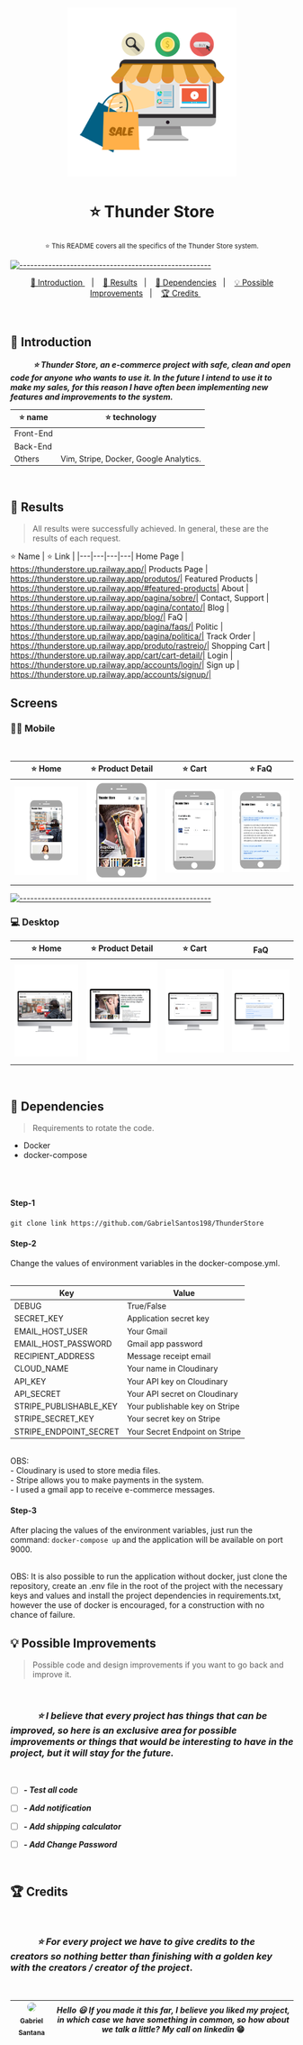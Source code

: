 <img src="https://img.shields.io/github/license/GabrielSantos198/ThunderStore?color=blue&style=for-the-badge" alt="">
<img src="https://img.shields.io/github/repo-size/GabrielSantos198/ThunderStore?style=for-the-badge" alt="">
<img src="https://img.shields.io/github/languages/count/GabrielSantos198/ThunderStore?style=for-the-badge" alt="">
<img src="https://img.shields.io/github/issues/GabrielSantos198/ThunderStore?color=blue&style=for-the-badge" alt="">
<img src="https://img.shields.io/github/issues-pr/GabrielSantos198/ThunderStore?color=blue&style=for-the-badge" alt="">
<img src="https://img.shields.io/github/stars/GabrielSantos198/ThunderStore?color=blue&style=for-the-badge" alt="">

<p align="center">
<img src="static/imgs/logo.png" width=300px alt="">
</p>

<h1 align="center"> ⭐ Thunder Store </h1>

<p align="center">
  <sub> ⭐ This README covers all the specifics of the Thunder Store system.
  <sub>
</p>


[![-----------------------------------------------------](https://raw.githubusercontent.com/andreasbm/readme/master/assets/lines/colored.png)](#table-of-contents)

<p align="center">
  <a href="#introduction"> 🧩 Introduction </a>&nbsp;&nbsp;&nbsp;|&nbsp;&nbsp;&nbsp;
  <a href="#results"> 🚀 Results</a>&nbsp;&nbsp;&nbsp;|&nbsp;&nbsp;&nbsp;
  <a href="#dependencies"> 🧪 Dependencies</a>&nbsp;&nbsp;&nbsp;|&nbsp;&nbsp;&nbsp;
  <a href="#idea">💡 Possible Improvements</a>&nbsp;&nbsp;&nbsp;|&nbsp;&nbsp;&nbsp;
  <a href="#credits"> 🏆 Credits </a>&nbsp;&nbsp;&nbsp;&nbsp;&nbsp;&nbsp;
</p>

<br/>

<a id="introduction"></a>
## 🧩 Introduction

  ***⠀⠀⠀⠀⭐ Thunder Store, an e-commerce project with safe, clean and open code for anyone who wants to use it. In the future I intend to use it to make my sales, for this reason I have often been implementing new features and improvements to the system.***

 ⭐ name | ⭐ technology
|---|---|
Front-End | <img src="https://res.cloudinary.com/degkn8uwg/image/upload/v1/media-portfolio/logo/Html_fjsglo" alt=""><img src="https://res.cloudinary.com/degkn8uwg/image/upload/v1/media-portfolio/logo/Css_qsq7eb" alt=""><img src="https://res.cloudinary.com/degkn8uwg/image/upload/v1/media-portfolio/logo/Js_hm5nfd" alt=""><img src="https://res.cloudinary.com/degkn8uwg/image/upload/v1/media-portfolio/logo/Bootstrap_h3arin" alt="">
Back-End | <img src="https://res.cloudinary.com/degkn8uwg/image/upload/v1/media-portfolio/logo/Django_pvzwmf" alt=""><img src="https://res.cloudinary.com/degkn8uwg/image/upload/v1/media-portfolio/logo/Python_mqmv3x" alt="">
Others | Vim, Stripe, Docker, Google Analytics.
<br/>


<a id="results"></a>
## 🚀 Results
  > All results were successfully achieved. In general, these are the results of each request.

⭐ Name | ⭐ Link |
|---|---|---|---|
Home Page | https://thunderstore.up.railway.app/|
Products Page | https://thunderstore.up.railway.app/produtos/|
Featured Products | https://thunderstore.up.railway.app/#featured-products|
About | https://thunderstore.up.railway.app/pagina/sobre/|
Contact, Support | https://thunderstore.up.railway.app/pagina/contato/|
Blog | https://thunderstore.up.railway.app/blog/|
FaQ | https://thunderstore.up.railway.app/pagina/faqs/|
Politic | https://thunderstore.up.railway.app/pagina/politica/|
Track Order | https://thunderstore.up.railway.app/produto/rastreio/|
Shopping Cart | https://thunderstore.up.railway.app/cart/cart-detail/|
Login | https://thunderstore.up.railway.app/accounts/login/|
Sign up | https://thunderstore.up.railway.app/accounts/signup/|
<br/> 

## Screens

</summary>

### 🤳🏻 Mobile

<br />   


⭐ Home | ⭐ Product Detail | ⭐ Cart | ⭐ FaQ |
|---|---|---|---|
![Home](static/imgs/picture_1.png) | ![Product Detail](static/imgs/picture_2.png)| ![Cart](static/imgs/picture_3.png)| ![FaQ](static/imgs/picture_4.png)
  
  
[![-----------------------------------------------------](https://raw.githubusercontent.com/andreasbm/readme/master/assets/lines/colored.png)](#table-of-contents)


### 💻 Desktop 
  
 ⭐ Home | ⭐ Product Detail | ⭐ Cart | FaQ |
|---|---|---|---|
![HomePage](static/imgs/picture_8.png) | ![Detalhes](static/imgs/picture_5.png) | ![Detalhes](static/imgs/picture_6.png) | ![Detalhes](static/imgs/picture_7.png)


<br/>

<a id="dependencies"></a>
## 🧪 Dependencies
> Requirements to rotate the code.
- Docker
- docker-compose
<br/>
<br/>

<h4>Step-1</h4> <code>git clone link https://github.com/GabrielSantos198/ThunderStore</code>

<h4>Step-2</h4> Change the values of environment variables in the docker-compose.yml.<br/><br/>

Key | Value
|---|---|
DEBUG | True/False
SECRET_KEY | Application secret key
EMAIL_HOST_USER | Your Gmail
EMAIL_HOST_PASSWORD | Gmail app password
RECIPIENT_ADDRESS | Message receipt email
CLOUD_NAME | Your name in Cloudinary
API_KEY | Your API key on Cloudinary
API_SECRET | Your API secret on Cloudinary
STRIPE_PUBLISHABLE_KEY | Your publishable key on Stripe
STRIPE_SECRET_KEY | Your secret key on Stripe
STRIPE_ENDPOINT_SECRET | Your Secret Endpoint on Stripe
<br />   
OBS: <br/>
- Cloudinary is used to store media files.<br/>
- Stripe allows you to make payments in the system.<br/>
- I used a gmail app to receive e-commerce messages.<br/>

<h4>Step-3</h4> After placing the values of the environment variables, just run the command: <code>docker-compose up</code> and the application will be available on port 9000.<br/>
<br/>

OBS: It is also possible to run the application without docker, just clone the repository, create an .env file in the root of the project with the necessary keys and values ​​and install the project dependencies in requirements.txt, however the use of docker is encouraged, for a construction with no chance of failure.

<a id="idea"></a>
## 💡 Possible Improvements
> Possible code and design improvements if you want to go back and improve it.

<br />

  ### ***⠀⠀⠀⠀⭐ I believe that every project has things that can be improved, so here is an exclusive area for possible improvements or things that would be interesting to have in the project, but it will stay for the future.***


<br /> 

- [ ] ***- Test all code***
- [ ] ***- Add notification***
- [ ] ***- Add shipping calculator***
- [ ] ***- Add Change Password***


<br /> 

<a id="credits"></a>
## 🏆 Credits


<br />

  ### ***⠀⠀⠀⠀⭐ For every project we have to give credits to the creators so nothing better than finishing with a golden key with the creators / creator of the project***.

<br /> 

<div > 

| [<img style="border-radius: 50%" src="https://avatars.githubusercontent.com/u/69887726?v=4" width=300><br><sub> Gabriel Santana </sub>](https://www.linkedin.com/in/gabrielsantana444) | ***Hello 😃 If you made it this far, I believe you liked my project, in which case we have something in common, so how about we talk a little? My call on linkedin*** 😁 |
|---|---|


</div> 
